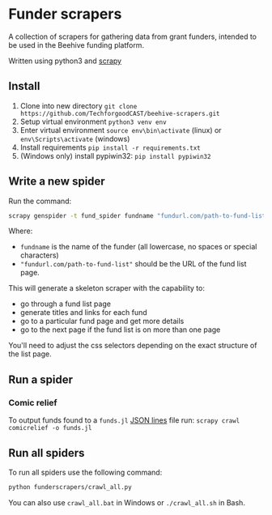 Funder scrapers
===============

A collection of scrapers for gathering data from grant funders, intended
to be used in the Beehive funding platform.

Written using python3 and [scrapy](https://scrapy.org/)

Install
-------

1. Clone into new directory `git clone https://github.com/TechforgoodCAST/beehive-scrapers.git`
2. Setup virtual environment `python3 venv env`
3. Enter virtual environment `source env\bin\activate` (linux) or `env\Scripts\activate` (windows)
4. Install requirements `pip install -r requirements.txt`
5. (Windows only) install pypiwin32: `pip install pypiwin32`

Write a new spider
------------------

Run the command:

```bash
scrapy genspider -t fund_spider fundname "fundurl.com/path-to-fund-list"
```

Where:

- `fundname` is the name of the funder (all lowercase, no spaces or special characters)
- `"fundurl.com/path-to-fund-list"` should be the URL of the fund list page.

This will generate a skeleton scraper with the capability to:

- go through a fund list page
- generate titles and links for each fund
- go to a particular fund page and get more details
- go to the next page if the fund list is on more than one page

You'll need to adjust the css selectors depending on the exact structure
of the list page.

Run a spider
------------

### Comic relief

To output funds found to a `funds.jl` [JSON lines](http://jsonlines.org/) file
run: `scrapy crawl comicrelief -o funds.jl`

Run all spiders
---------------

To run all spiders use the following command:

```bash
python funderscrapers/crawl_all.py
```

You can also use `crawl_all.bat` in Windows or `./crawl_all.sh` in Bash.
